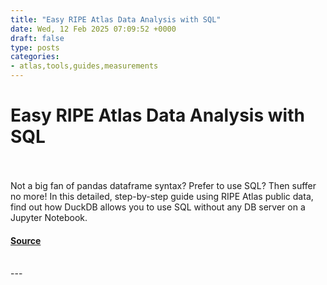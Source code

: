```yaml
---
title: "Easy RIPE Atlas Data Analysis with SQL"
date: Wed, 12 Feb 2025 07:09:52 +0000
draft: false
type: posts
categories: 
- atlas,tools,guides,measurements
---
```

# Easy RIPE Atlas Data Analysis with SQL

<br/>

<br/>
Not a big fan of pandas dataframe syntax? Prefer to use SQL? Then suffer no more! In this detailed, step-by-step guide using RIPE Atlas public data, find out how DuckDB allows you to use SQL without any DB server on a Jupyter Notebook.

#### [Source](https://labs.ripe.net/author/giovane_moura/easy-ripe-atlas-data-analysis-with-sql/)

<br/>
---
